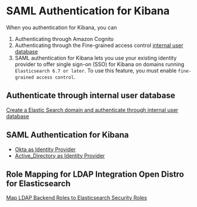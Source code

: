 # SAML Authentication for Kibana

When you authentication for Kibana, you can
1. Authenticating through Amazon Cognito
2. Authenticating through the Fine-grained access control [internal user database](https://docs.amazonaws.cn/en_us/elasticsearch-service/latest/developerguide/fgac.html#fgac-kibana)
3. SAML authentication for Kibana lets you use your existing identity provider to offer single sign-on (SSO) for Kibana on domains running `Elasticsearch 6.7 or later`. To use this feature, you must enable `fine-grained access control`.

## Authenticate through internal user database
[Create a Elastic Search domain and authenticate through internal user database](InternalUser.md)

## SAML Authentication for Kibana

- [Okta as Identity Provider](Okta.md)
- [Active_Directory as Identity Provider](Active_Directory.md)

## Role Mapping for LDAP Integration Open Distro for Elasticsearch
[Map LDAP Backend Roles to Elasticsearch Security Roles](https://aws.amazon.com/blogs/opensource/ldap-integration-for-open-distro-for-elasticsearch/)
